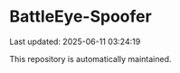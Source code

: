 # BattleEye-Spoofer

Last updated: 2025-06-11 03:24:19

This repository is automatically maintained.
